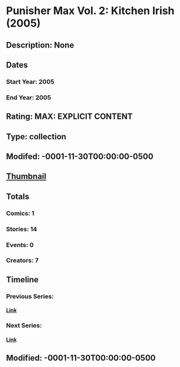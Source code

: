 # Punisher Max Vol. 2: Kitchen Irish (2005)
## Description: None
## Dates
### Start Year: 2005
### End Year: 2005
## Rating: MAX: EXPLICIT CONTENT
## Type: collection
## Modifed: -0001-11-30T00:00:00-0500
## [Thumbnail](http://i.annihil.us/u/prod/marvel/i/mg/9/40/4bc6b22a793e5.jpg)
## Totals
### Comics: 1
### Stories: 14
### Events: 0
### Creators: 7
## Timeline
### Previous Series: 
#### [Link]()
### Next Series: 
#### [Link]()
## Modified: -0001-11-30T00:00:00-0500